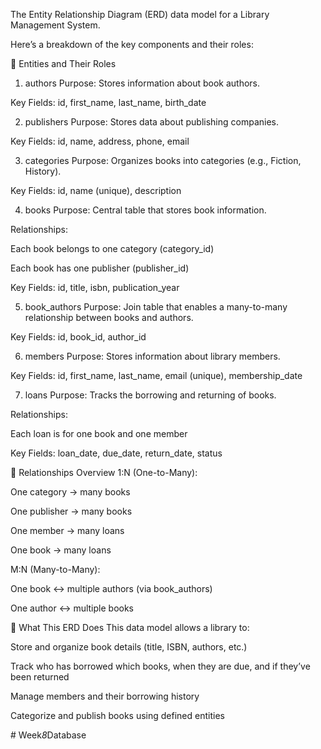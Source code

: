 The Entity Relationship Diagram (ERD) data model for a Library Management System. 

Here’s a breakdown of the key components and their roles:

📘 Entities and Their Roles
1. authors
Purpose: Stores information about book authors.

Key Fields: id, first_name, last_name, birth_date

2. publishers
Purpose: Stores data about publishing companies.

Key Fields: id, name, address, phone, email

3. categories
Purpose: Organizes books into categories (e.g., Fiction, History).

Key Fields: id, name (unique), description

4. books
Purpose: Central table that stores book information.

Relationships:

Each book belongs to one category (category_id)

Each book has one publisher (publisher_id)

Key Fields: id, title, isbn, publication_year

5. book_authors
Purpose: Join table that enables a many-to-many relationship between books and authors.

Key Fields: id, book_id, author_id

6. members
Purpose: Stores information about library members.

Key Fields: id, first_name, last_name, email (unique), membership_date

7. loans
Purpose: Tracks the borrowing and returning of books.

Relationships:

Each loan is for one book and one member

Key Fields: loan_date, due_date, return_date, status

🔁 Relationships Overview
1:N (One-to-Many):

One category → many books

One publisher → many books

One member → many loans

One book → many loans

M:N (Many-to-Many):

One book ↔ multiple authors (via book_authors)

One author ↔ multiple books

🧠 What This ERD Does
This data model allows a library to:

Store and organize book details (title, ISBN, authors, etc.)

Track who has borrowed which books, when they are due, and if they’ve been returned

Manage members and their borrowing history

Categorize and publish books using defined entities

#   W e e k _ 8 _ D a t a b a s e  
 